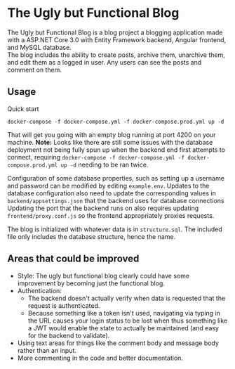 # The Ugly but Functional Blog

The Ugly but Functional Blog is a blog project a blogging application made with a ASP.NET Core 3.0 with Entity Framework backend, Angular frontend, and MySQL database.  
 The blog includes the ability to create posts, archive them, unarchive them, and edit them as a logged in user.
 Any users can see the posts and comment on them.

## Usage
Quick start
```
docker-compose -f docker-compose.yml -f docker-compose.prod.yml up -d
```
That will get you going with an empty blog running at port 4200 on your machine.
**Note:** Looks like there are still some issues with the database deployment not being fully spun up
when the backend end first attempts to connect, requiring `docker-compose -f docker-compose.yml -f docker-compose.prod.yml up -d` needing to be ran twice.

Configuration of some database properties, such as setting up a username and password can be modified by editing `example.env`.
Updates to the database configuration also need to update the corresponding values in `backend/appsettings.json` that the backend uses for database connections
Updating the port that the backend runs on also requires updating `frontend/proxy.conf.js` so the frontend appropriately proxies requests.

The blog is initialized with whatever data is in `structure.sql`. 
The included file only includes the database structure, hence the name.

## Areas that could be improved
 - Style: The ugly but functional blog clearly could have some improvement by becoming just the functional blog.
 - Authentication: 
    - The backend doesn't actually verify when data is requested that the request is authenticated.
    - Because something like a token isn't used, navigating via typing in the URL causes your login status to be lost when
    thus something like a JWT would enable the state to actually be maintained (and easy for the backend to validate).
 - Using text areas for things like the comment body and message body rather than an input.
 - More commenting in the code and better documentation.
